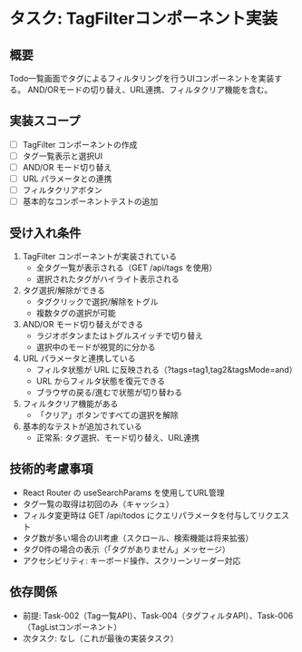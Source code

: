 # タスク: TagFilterコンポーネント実装

## 概要

Todo一覧画面でタグによるフィルタリングを行うUIコンポーネントを実装する。
AND/ORモードの切り替え、URL連携、フィルタクリア機能を含む。

## 実装スコープ

- [ ] TagFilter コンポーネントの作成
- [ ] タグ一覧表示と選択UI
- [ ] AND/OR モード切り替え
- [ ] URL パラメータとの連携
- [ ] フィルタクリアボタン
- [ ] 基本的なコンポーネントテストの追加

## 受け入れ条件

1. TagFilter コンポーネントが実装されている
   - 全タグ一覧が表示される（GET /api/tags を使用）
   - 選択されたタグがハイライト表示される
2. タグ選択/解除ができる
   - タグクリックで選択/解除をトグル
   - 複数タグの選択が可能
3. AND/OR モード切り替えができる
   - ラジオボタンまたはトグルスイッチで切り替え
   - 選択中のモードが視覚的に分かる
4. URL パラメータと連携している
   - フィルタ状態が URL に反映される（?tags=tag1,tag2&tagsMode=and）
   - URL からフィルタ状態を復元できる
   - ブラウザの戻る/進むで状態が切り替わる
5. フィルタクリア機能がある
   - 「クリア」ボタンですべての選択を解除
6. 基本的なテストが追加されている
   - 正常系: タグ選択、モード切り替え、URL連携

## 技術的考慮事項

- React Router の useSearchParams を使用してURL管理
- タグ一覧の取得は初回のみ（キャッシュ）
- フィルタ変更時は GET /api/todos にクエリパラメータを付与してリクエスト
- タグ数が多い場合のUI考慮（スクロール、検索機能は将来拡張）
- タグ0件の場合の表示（「タグがありません」メッセージ）
- アクセシビリティ: キーボード操作、スクリーンリーダー対応

## 依存関係

- 前提: Task-002（Tag一覧API）、Task-004（タグフィルタAPI）、Task-006（TagListコンポーネント）
- 次タスク: なし（これが最後の実装タスク）
